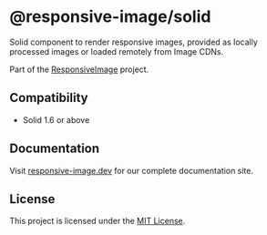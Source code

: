 # @responsive-image/solid

Solid component to render responsive images, provided as locally processed images or loaded remotely from Image CDNs.

Part of the [ResponsiveImage](https://github.com/simonihmig/responsive-image) project.

## Compatibility

- Solid 1.6 or above

## Documentation

Visit [responsive-image.dev](https://responsive-image.dev) for our complete documentation site.

## License

This project is licensed under the [MIT License](LICENSE.md).
